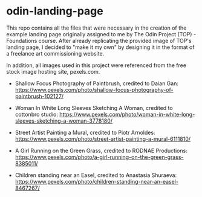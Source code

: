 # odin-landing-page

This repo contains all the files that were necessary in the creation of the example landing page originally assigned to me by The Odin Project (TOP) - Foundations course. After already replicating the provided image of TOP's landing page, I decided to "make it my own" by designing it in the format of a freelance art commissioning website. 

In addition, all images used in this project were referenced from the free stock image hosting site, pexels.com.

* Shallow Focus Photography of Paintbrush, credited to Daian Gan: https://www.pexels.com/photo/shallow-focus-photography-of-paintbrush-102127/

* Woman In White Long Sleeves Sketching A Woman, credited to cottonbro studio: https://www.pexels.com/photo/woman-in-white-long-sleeves-sketching-a-woman-3778180/

* Street Artist Painting a Mural, credited to Piotr Arnoldes: https://www.pexels.com/photo/street-artist-painting-a-mural-6111810/

* A Girl Running on the Green Grass, credited to RODNAE Productions: https://www.pexels.com/photo/a-girl-running-on-the-green-grass-8385011/

* Children standing near an Easel, credited to Anastasia Shuraeva: https://www.pexels.com/photo/children-standing-near-an-easel-8467267/